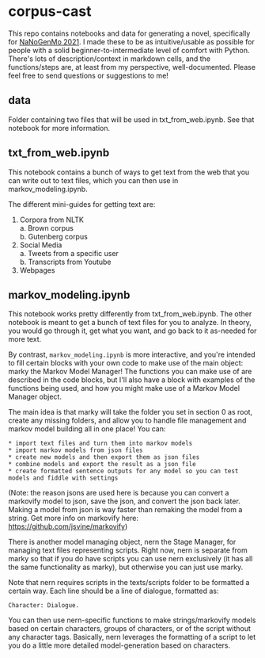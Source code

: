 # corpus-cast
This repo contains notebooks and data for generating a novel, specifically for [NaNoGenMo 2021](https://github.com/NaNoGenMo/2021/issues). I made these to be as  intuitive/usable as possible for people with a solid beginner-to-intermediate level of comfort with Python. There's lots of description/context in markdown cells, and the functions/steps are, at least from my perspective, well-documented. Please feel free to send questions or suggestions to me!
## data
Folder containing two files that will be used in txt_from_web.ipynb. See that notebook for more information.
## txt_from_web.ipynb
This notebook contains a bunch of ways to get text from the web that you can write out to text files, which you can then use in markov_modeling.ipynb.

The different mini-guides for getting text are:
1. Corpora from NLTK\
    a. Brown corpus\
    b. Gutenberg corpus
2. Social Media\
    a. Tweets from a specific user \
    b. Transcripts from Youtube
3. Webpages

## markov_modeling.ipynb
This notebook works pretty differently from txt_from_web.ipynb. The other notebook is meant to get a bunch of text files for you to analyze. In theory, you would go through it, get what you want, and go back to it as-needed for more text. 

By contrast, `markov_modeling.ipynb` is more interactive, and you're intended to fill certain blocks with your own code to make use of the main object: marky the Markov Model Manager! The functions you can make use of are described in the code blocks, but I'll also have a block with examples of the functions being used, and how you might make use of a Markov Model Manager object.

The main idea is that marky will take the folder you set in section 0 as root, create any missing folders, and allow you to handle file management and markov model building all in one place! You can:

    * import text files and turn them into markov models
    * import markov models from json files
    * create new models and then export them as json files
    * combine models and export the result as a json file
    * create formatted sentence outputs for any model so you can test models and fiddle with settings

(Note: the reason jsons are used here is because you can convert a markovify model to json, save the json, and convert the json back later. Making a model from json is way faster than remaking the model from a string. Get more info on markovify here: https://github.com/jsvine/markovify)

There is another model managing object, nern the Stage Manager, for managing text files representing scripts. Right now, nern is separate from marky so that if you do have scripts you can use nern exclusively (it has all the same functionality as marky), but otherwise you can just use marky.

Note that nern requires scripts in the texts/scripts folder to be formatted a certain way. Each line should be a line of dialogue, formatted as:

`Character: Dialogue.`

You can then use nern-specific functions to make strings/markovify models based on certain characters, groups of characters, or of the script without any character tags. Basically, nern leverages the formatting of a script to let you do a little more detailed model-generation based on characters.

